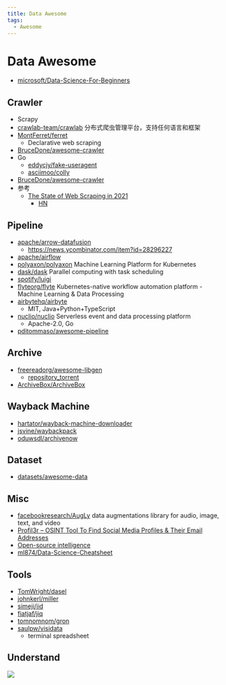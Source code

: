 ```yaml
---
title: Data Awesome
tags:
  - Awesome
---
```


# Data Awesome

- [microsoft/Data-Science-For-Beginners](https://github.com/microsoft/Data-Science-For-Beginners)

## Crawler

- Scrapy
- [crawlab-team/crawlab](https://github.com/crawlab-team/crawlab)
  分布式爬虫管理平台，支持任何语言和框架
- [MontFerret/ferret](https://github.com/MontFerret/ferret)
  - Declarative web scraping
- [BruceDone/awesome-crawler](https://github.com/BruceDone/awesome-crawler)
- Go
  - [eddycjy/fake-useragent](https://github.com/eddycjy/fake-useragent)
  - [asciimoo/colly](https://github.com/asciimoo/colly)
- [BruceDone/awesome-crawler](https://github.com/BruceDone/awesome-crawler)
- 参考
  - [The State of Web Scraping in 2021](https://mihaisplace.blog/2021/10/03/the-state-of-web-scraping-in-2021/)
    - [HN](https://news.ycombinator.com/item?id=28827509)

## Pipeline

- [apache/arrow-datafusion](https://github.com/apache/arrow-datafusion)
  - https://news.ycombinator.com/item?id=28296227
- [apache/airflow](https://github.com/apache/airflow)
- [polyaxon/polyaxon](https://github.com/polyaxon/polyaxon)
  Machine Learning Platform for Kubernetes
- [dask/dask](https://github.com/dask/dask)
  Parallel computing with task scheduling
- [spotify/luigi](https://github.com/spotify/luigi)
- [flyteorg/flyte](https://github.com/flyteorg/flyte)
  Kubernetes-native workflow automation platform - Machine Learning & Data Processing
- [airbytehq/airbyte](https://github.com/airbytehq/airbyte)
  - MIT, Java+Python+TypeScript
- [nuclio/nuclio](https://github.com/nuclio/nuclio)
  Serverless event and data processing platform
  - Apache-2.0, Go
- [pditommaso/awesome-pipeline](https://github.com/pditommaso/awesome-pipeline)

## Archive

- [freereadorg/awesome-libgen](https://github.com/freereadorg/awesome-libgen)
  - [repository_torrent](http://libgen.rs/scimag/repository_torrent/)
- [ArchiveBox/ArchiveBox](https://github.com/ArchiveBox/ArchiveBox)

## Wayback Machine

- [hartator/wayback-machine-downloader](https://github.com/hartator/wayback-machine-downloader)
- [jsvine/waybackpack](https://github.com/jsvine/waybackpack)
- [oduwsdl/archivenow](https://github.com/oduwsdl/archivenow)

## Dataset

- [datasets/awesome-data](https://github.com/datasets/awesome-data)

## Misc

- [facebookresearch/AugLy](https://github.com/facebookresearch/AugLy)
  data augmentations library for audio, image, text, and video
- [Profil3r – OSINT Tool To Find Social Media Profiles & Their Email Addresses](https://skynettools.com/profil3r-osint-tool-to-find-social-media-profiles-their-email-addresses/)
- [Open-source intelligence](https://en.wikipedia.org/wiki/Open-source_intelligence)
- [ml874/Data-Science-Cheatsheet](https://github.com/ml874/Data-Science-Cheatsheet)

## Tools

- [TomWright/dasel](https://github.com/TomWright/dasel)
- [johnkerl/miller](https://github.com/johnkerl/miller)
- [simeji/jid](https://github.com/simeji/jid)
- [fiatjaf/jiq](https://github.com/fiatjaf/jiq)
- [tomnomnom/gron](https://github.com/tomnomnom/gron)
- [saulpw/visidata](https://github.com/saulpw/visidata)
  - terminal spreadsheet

## Understand

![](http://dlib.net/ml_guide.svg)

